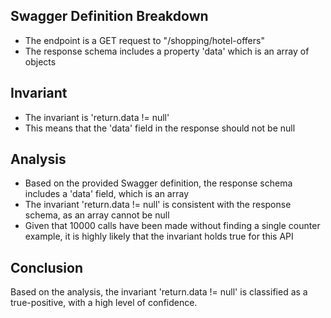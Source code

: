 ## Swagger Definition Breakdown
- The endpoint is a GET request to "/shopping/hotel-offers"
- The response schema includes a property 'data' which is an array of objects

## Invariant
- The invariant is 'return.data != null'
- This means that the 'data' field in the response should not be null

## Analysis
- Based on the provided Swagger definition, the response schema includes a 'data' field, which is an array
- The invariant 'return.data != null' is consistent with the response schema, as an array cannot be null
- Given that 10000 calls have been made without finding a single counter example, it is highly likely that the invariant holds true for this API

## Conclusion
Based on the analysis, the invariant 'return.data != null' is classified as a true-positive, with a high level of confidence.
